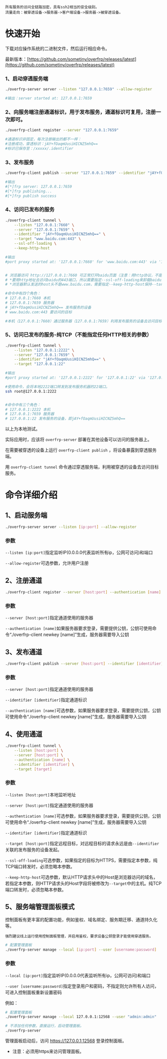 ```
所有服务的访问全链路加密，具有ssh2相当的安全级别。
流量走向：被穿透设备->服务器->客户端设备->服务器->被穿透设备。
 ```
# 快速开始
下载对应操作系统的二进制文件，然后运行相应命令。

最新版本：[https://github.com/sometiny/overfrp/releases/latest](https://github.com/sometiny/overfrp/releases/latest)
 
### 1、启动穿透服务端
```bash
./overfrp-server server --listen "127.0.0.1:7659" --allow-register

#输出：server started at: 127.0.0.1:7659
```

### 2、向服务端注册通道标识，用于发布服务，通道标识可复用，注册一次即可。
```bash
./overfrp-client register --server "127.0.0.1:7659"

#通道标识非固定，每次注册输出的都不一样：
#注册成功，穿透标识：jAY+fOaqmUusiHICNZ5mhQ==
#标识已保存至：/xxxxx/.identifier
```

### 3、发布服务
```bash
./overfrp-client publish --server "127.0.0.1:7659" --identifier "jAY+fOaqmUusiHICNZ5mhQ=="

#输出
#[*]frp server: 127.0.0.1:7659
#[*]frp publishing...
#[*]frp publish success
```

### 4、访问已发布的服务
```bash
./overfrp-client tunnel \
    --listen "127.0.0.1:7660" \
    --server "127.0.0.1:7659" \
    --identifier "jAY+fOaqmUusiHICNZ5mhQ==" \
    --target "www.baidu.com:443" \
    --ssl-off-loading \
    --keep-http-host

#输出
#port proxy started at: '127.0.0.1:7660' for 'www.baidu.com:443' via '127.0.0.1:7659'


# 浏览器访问 http://127.0.0.1:7660 可正常打开baidu页面（注意：用http协议，不是https协议）
# *要用http地址去访问baidu的443端口，所以需要指定--ssl-off-loading来卸载baidu的ssl。
# *浏览器默认发送的host头不是www.baidu.com，需要指定--keep-http-host保持--target中指定的host。

#命令中有四个角色：
# 127.0.0.1:7660 本机
# 127.0.0.1:7659 服务器
# jAY+fOaqmUusiHICNZ5mhQ== 发布服务的设备
# www.baidu.com:443 要访问的目标

#本机（127.0.0.1:7660）通过服务器（127.0.0.1:7659）利用发布服务的设备去访问目标（www.baidu.com:443）
```
### 5、访问已发布的服务-纯TCP（不能指定任何HTTP相关的参数）
```bash
./overfrp-client tunnel \
    --listen "127.0.0.1:2222" \
    --server "127.0.0.1:7659" \
    --identifier "jAY+fOaqmUusiHICNZ5mhQ==" \
    --target "127.0.0.1:22"

#输出
#port proxy started at: '127.0.0.1:2222' for '127.0.0.1:22' via '127.0.0.1:7659'

#使用命令，会将本地2222端口转发到发布服务机器的22端口。
ssh root@127.0.0.1:2222


#命令中有三个角色：
# 127.0.0.1:2222 本机
# 127.0.0.1:7659 服务器
# 127.0.0.1:22 发布服务的设备，即jAY+fOaqmUusiHICNZ5mhQ==
```
以上为本地测试。

实际应用时，应该将 `overfrp-server` 部署在其他设备可以访问的服务器上。

在需要被穿透的设备上运行 `overfrp-client publish` ，将设备暴露到穿透服务端。

用 `overfrp-client tunnel` 命令通过穿透服务端，利用被穿透的设备去访问目标服务。


# 命令详细介绍
## 1、启动服务端
```bash
./overfrp-server server --listen [ip:port] --allow-register
```

### 参数
```--listen [ip:port]```指定监听IP(0.0.0.0代表监听所有ip，公网可访问)和端口

```--allow-register```可选参数，允许用户注册

## 2、注册通道
```bash
./overfrp-client register --server [host:port] --authentication [name]
```
### 参数
```--server [host:port]```指定通道使用的服务器

```--authentication [name]```如果服务器要求登录，需要提供公钥，公钥可使用命令“./overfrp-client newkey [name]”生成，服务器需要导入公钥

## 3、发布通道
```bash
./overfrp-client publish --server [host:port] --identifier [identifier] --authentication [name]
```
### 参数
```--server [host:port]```指定通道使用的服务器

```--identifier [identifier]```指定通道标识

```--authentication [name]```可选参数，如果服务器要求登录，需要提供公钥，公钥可使用命令“./overfrp-client newkey [name]”生成，服务器需要导入公钥

## 4、使用通道
```bash
./overfrp-client tunnel \
    --listen [host:port] \
    --server [host:port] \
    --authentication [name] \
    --identifier [identifier] \
    --target [target]
```
### 参数
```--listen [host:port]```本地监听地址

```--server [host:port]```指定通道使用的服务器

```--authentication [name]```可选参数，如果服务器要求登录，需要提供公钥，公钥可使用命令“./overfrp-client newkey [name]”生成，服务器需要导入公钥

```--identifier [identifier]```指定通道标识
    
```--target [host:port]```指定远程目标，对远程目标的请求永远是由`--identifier`关联的发布服务的设备发起。
    
```--ssl-off-loading```可选参数，如果指定的目标为HTTPS，需要指定本参数，纯TCP端口转发时，必须忽略本参数。
    
```--keep-http-host```可选参数，默认HTTP请求头中的Host是浏览器访问的域名，若指定本参数，则HTTP请求头的Host字段将被修改为`--target`中的主机。纯TCP端口转发时，必须忽略本参数。


## 5、服务端管理面板模式
控制面板有更丰富的配置功能，例如鉴权、域名绑定、服务期迁移、通道持久化等。

```
强烈建议线上运行使用控制面板管理，并启用鉴权，要求设备公钥登录才能使用穿透服务。
```
```bash
# 配置管理面板
./overfrp-server manage --local [ip:port] --user [username:password]
```
### 参数
```--local [ip:port]```指定监听IP(0.0.0.0代表监听所有ip，公网可访问)和端口

```--user [username:password]```指定登录用户和密码，不指定则允许所有人访问，可进入控制面板重新设置密码

例如：

```bash
# 配置管理面板
./overfrp-server manage --local 127.0.0.1:12568 --user "admin:admin"

# 不添加任何参数，直接运行，启动管理面板。
./overfrp-server
```
管理面板启动后，访问 https://127.0.0.1:12568 登录控制面板。

* 注意：必须用https来访问管理面板。
